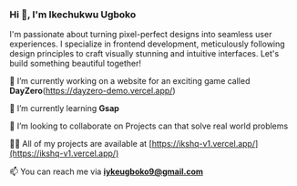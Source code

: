 ### Hi 👋, I'm Ikechukwu Ugboko

I'm passionate about turning pixel-perfect designs into seamless user experiences. I specialize in frontend development, meticulously following design principles to craft visually stunning and intuitive interfaces. Let's build something beautiful together!


🔭 I’m currently working on a website for an exciting game called **DayZero**(https://dayzero-demo.vercel.app/)

🌱 I’m currently learning **Gsap**

👯 I’m looking to collaborate on Projects can that solve real world problems

👨‍💻 All of my projects are available at [https://ikshq-v1.vercel.app/](https://ikshq-v1.vercel.app/)

📫 You can reach me via **iykeugboko9@gmail.com**

